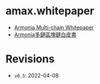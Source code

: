 # amax.whitepaper


* [Armonia Multi-chain Whitepaper](amax.whitepaper-en.md) 
* [Armonia多鏈區塊鏈白皮書](amax.whitepaper-cn.md)

# Revisions
* `v0.5`: 2022-04-08
